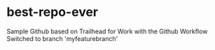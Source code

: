 # best-repo-ever
Sample Github based on Trailhead for Work with the Github Workflow
Switched to branch 'myfeaturebranch'


